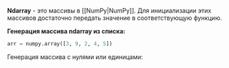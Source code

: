 **Ndarray** - это массивы в [[NumPy|NumPy]]. Для инициализации этих массивов достаточно передать значение в соответствующую функцию.

**Генерация массива ndarray из списка:**

```Python
arr = numpy.array([3, 9, 2, 4, 5])
```

Генерация массива с нулями или единицами: